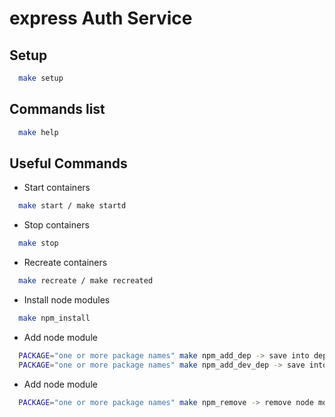 # express Auth Service

## Setup

```bash
  make setup
```

## Commands list

```bash
  make help
```

## Useful Commands

- Start containers
```bash
  make start / make startd
```
- Stop containers
```bash
  make stop
```
- Recreate containers
```bash
  make recreate / make recreated
```

- Install node modules
```bash
  make npm_install
```

- Add node module
```bash
  PACKAGE="one or more package names" make npm_add_dep -> save into dependencies 
  PACKAGE="one or more package names" make npm_add_dev_dep -> save into dev dependencies
```

- Add node module
```bash
  PACKAGE="one or more package names" make npm_remove -> remove node module
```